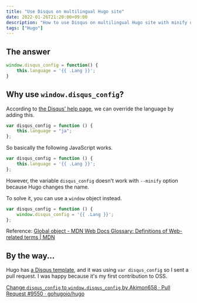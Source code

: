 ```yaml
---
title: "Use Disqus on multilingual Hugo site"
date: 2022-01-26T21:20:00+09:00
description: "How to use Disqus on multilingual Hugo site with minify option"
tags: ["Hugo"]
---
```


## The answer

```javascript
window.disqus_config = function() {
	this.language = '{{ .Lang }}';
}
```

## Why use `window.disqus_config`?

According to [the Disqus' help page](https://help.disqus.com/en/articles/1717203-multi-lingual-websites), we can override the language by adding this.

```javascript
var disqus_config = function () {
	this.language = "ja";
};
```

So basically the following JavaScript works.

```javascript
var disqus_config = function () {
	this.language = '{{ .Lang }}';
};
```

However, the variable `disqus_config` doesn't work with `--minify` option because Hugo changes the name.

To solve it, you can use a `window` object instead.

```javascript
var disqus_config = function () {
	window.disqus_config = '{{ .Lang }}';
};
```

Reference: [Global object - MDN Web Docs Glossary: Definitions of Web-related terms | MDN](https://developer.mozilla.org/en-US/docs/Glossary/Global_object)

## By the way...

Hugo has [a Disqus template](https://github.com/gohugoio/hugo/blob/master/tpl/tplimpl/embedded/templates/disqus.html), and it was using `var disqus_config` so I sent a pull request.
I was happy because it's my first contribution to OSS.

[Change `disqus_config` to `window.disqus_config` by Akimon658 · Pull Request #9550 · gohugoio/hugo](https://github.com/gohugoio/hugo/pull/9550)
